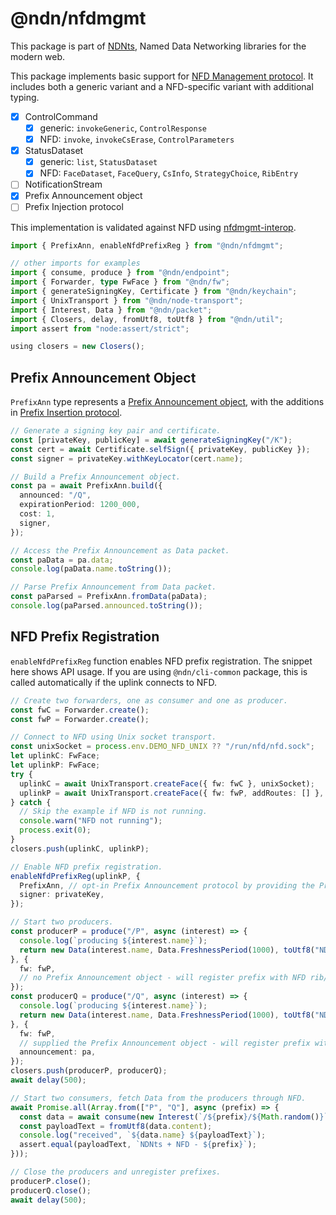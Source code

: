 # @ndn/nfdmgmt

This package is part of [NDNts](https://yoursunny.com/p/NDNts/), Named Data Networking libraries for the modern web.

This package implements basic support for [NFD Management protocol](https://redmine.named-data.net/projects/nfd/wiki/Management).
It includes both a generic variant and a NFD-specific variant with additional typing.

* [X] ControlCommand
  * [X] generic: `invokeGeneric`, `ControlResponse`
  * [X] NFD: `invoke`, `invokeCsErase`, `ControlParameters`
* [X] StatusDataset
  * [X] generic: `list`, `StatusDataset`
  * [X] NFD: `FaceDataset`, `FaceQuery`, `CsInfo`, `StrategyChoice`, `RibEntry`
* [ ] NotificationStream
* [X] Prefix Announcement object
* [ ] Prefix Injection protocol

This implementation is validated against NFD using [nfdmgmt-interop](../../integ/nfdmgmt-interop).

```ts
import { PrefixAnn, enableNfdPrefixReg } from "@ndn/nfdmgmt";

// other imports for examples
import { consume, produce } from "@ndn/endpoint";
import { Forwarder, type FwFace } from "@ndn/fw";
import { generateSigningKey, Certificate } from "@ndn/keychain";
import { UnixTransport } from "@ndn/node-transport";
import { Interest, Data } from "@ndn/packet";
import { Closers, delay, fromUtf8, toUtf8 } from "@ndn/util";
import assert from "node:assert/strict";

using closers = new Closers();
```

## Prefix Announcement Object

`PrefixAnn` type represents a [Prefix Announcement object](https://redmine.named-data.net/projects/nfd/wiki/PrefixAnnouncement), with the additions in [Prefix Insertion protocol](https://gist.github.com/jaczhi/5408716346761de953bec18444b9daf4).

```ts
// Generate a signing key pair and certificate.
const [privateKey, publicKey] = await generateSigningKey("/K");
const cert = await Certificate.selfSign({ privateKey, publicKey });
const signer = privateKey.withKeyLocator(cert.name);

// Build a Prefix Announcement object.
const pa = await PrefixAnn.build({
  announced: "/Q",
  expirationPeriod: 1200_000,
  cost: 1,
  signer,
});

// Access the Prefix Announcement as Data packet.
const paData = pa.data;
console.log(paData.name.toString());

// Parse Prefix Announcement from Data packet.
const paParsed = PrefixAnn.fromData(paData);
console.log(paParsed.announced.toString());
```

## NFD Prefix Registration

`enableNfdPrefixReg` function enables NFD prefix registration.
The snippet here shows API usage.
If you are using `@ndn/cli-common` package, this is called automatically if the uplink connects to NFD.

```ts
// Create two forwarders, one as consumer and one as producer.
const fwC = Forwarder.create();
const fwP = Forwarder.create();

// Connect to NFD using Unix socket transport.
const unixSocket = process.env.DEMO_NFD_UNIX ?? "/run/nfd/nfd.sock";
let uplinkC: FwFace;
let uplinkP: FwFace;
try {
  uplinkC = await UnixTransport.createFace({ fw: fwC }, unixSocket);
  uplinkP = await UnixTransport.createFace({ fw: fwP, addRoutes: [] }, unixSocket);
} catch {
  // Skip the example if NFD is not running.
  console.warn("NFD not running");
  process.exit(0);
}
closers.push(uplinkC, uplinkP);

// Enable NFD prefix registration.
enableNfdPrefixReg(uplinkP, {
  PrefixAnn, // opt-in Prefix Announcement protocol by providing the PrefixAnn constructor
  signer: privateKey,
});

// Start two producers.
const producerP = produce("/P", async (interest) => {
  console.log(`producing ${interest.name}`);
  return new Data(interest.name, Data.FreshnessPeriod(1000), toUtf8("NDNts + NFD - P"));
}, {
  fw: fwP,
  // no Prefix Announcement object - will register prefix with NFD rib/register command
});
const producerQ = produce("/Q", async (interest) => {
  console.log(`producing ${interest.name}`);
  return new Data(interest.name, Data.FreshnessPeriod(1000), toUtf8("NDNts + NFD - Q"));
}, {
  fw: fwP,
  // supplied the Prefix Announcement object - will register prefix with NFD rib/announce command
  announcement: pa,
});
closers.push(producerP, producerQ);
await delay(500);

// Start two consumers, fetch Data from the producers through NFD.
await Promise.all(Array.from(["P", "Q"], async (prefix) => {
  const data = await consume(new Interest(`/${prefix}/${Math.random()}`, Interest.MustBeFresh), { fw: fwC });
  const payloadText = fromUtf8(data.content);
  console.log("received", `${data.name} ${payloadText}`);
  assert.equal(payloadText, `NDNts + NFD - ${prefix}`);
}));

// Close the producers and unregister prefixes.
producerP.close();
producerQ.close();
await delay(500);
```
